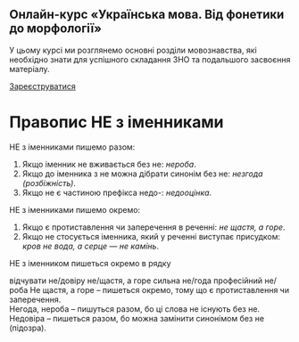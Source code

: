 <div class="banner">
  <h2 class="course">Онлайн-курс «Українська мова. Від фонетики до морфології»</h2>
  <p class="course-description">
     У цьому курсі ми розглянемо основні розділи мовознавства, які необхідно знати для успішного складання ЗНО та подальшого засвоєння матеріалу.<br>
  </p>
    <div class="button-wrapper">
        <a class="registration-button" target="_blank" href="http://bit.ly/2zuYUGS">Зареєструватися</a>
    </div>   
</div>

# Правопис НЕ з iменниками

<span class="p1">НЕ з iменниками пишемо разом:</span>
1. Якщо iменник не вживається без не: <i>нероба</i>.
2. Якщо до iменника з не можна дiбрати синонiм без не: <i>незгода
(розбiжнiсть)</i>.
3. Якщо не є частиною префiкса <span class="p1">недо-</span>: <i>недооцiнка</i>.



<span class="p1">НЕ з iменниками пишемо окремо:</span>
1. Якщо є протиставлення чи заперечення в реченнi: <i>не щастя, а
горе</i>.
2. Якщо не стосується iменника, який у реченнi виступає присудком:<br> <i>кров не вода, а серце — не камiнь</i>.
 


<quiz> 
    <question>
       <p>НЕ з іменником пишеться окремо в рядку <p>
           <answer>відчувати не/довіру</answer>
           <answer correct>не/щастя, а горе</answer>
           <answer>сильна не/года</answer>
           <answer>професійний не/роба</answer>
      <explanation>
Не щастя, а горе – пишеться окремо, тому що є протиставлення чи заперечення.<br>
Негода, нероба – пишуться разом, бо ці слова не існують без не.<br>
Недовіра – пишеться разом, бо можна замінити синонімом без не (підозра).</explanation>
    </question>
</quiz>